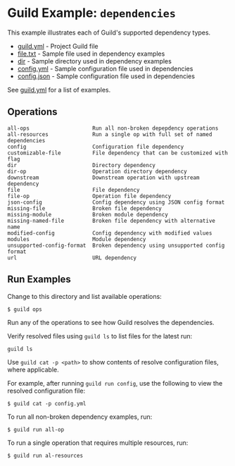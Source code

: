 # Guild Example: `dependencies`

This example illustrates each of Guild's supported dependency types.

- [guild.yml](guild.yml) - Project Guild file
- [file.txt](file.txt) - Sample file used in dependency examples
- [dir](dir) - Sample directory used in dependency examples
- [config.yml](config.yml) - Sample configuration file used in dependencies
- [config.json](config.json) - Sample configuration file used in dependencies

See [guild.yml](guild.yml) for a list of examples.

## Operations

```
all-ops                    Run all non-broken depepdency operations
all-resources              Run a single op with full set of named dependencies
config                     Configuration file dependency
customizable-file          File dependency that can be customized with flag
dir                        Directory dependency
dir-op                     Operation directory dependency
downstream                 Downstream operation with upstream dependency
file                       File dependency
file-op                    Operation file dependency
json-config                Config dependency using JSON config format
missing-file               Broken file dependency
missing-module             Broken module dependency
missing-named-file         Broken file dependency with alternative name
modified-config            Config dependency with modified values
modules                    Module dependency
unsupported-config-format  Broken dependency using unsupported config format
url                        URL dependency
```

## Run Examples

Change to this directory and list available operations:

```
$ guild ops
```

Run any of the operations to see how Guild resolves the dependencies.

Verify resolved files using `guild ls` to list files for the latest
run:

```
guild ls
```

Use `guild cat -p <path>` to show contents of resolve configuration
files, where applicable.

For example, after running `guild run config`, use the following to
view the resolved configuration file:

```
$ guild cat -p config.yml
```

To run all non-broken dependency examples, run:

```
$ guild run all-op
```

To run a single operation that requires multiple resources, run:

```
$ guild run al-resources
```
